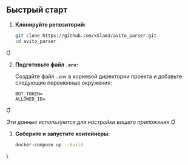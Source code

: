 ## Быстрый старт

1. **Клонируйте репозиторий:**

   ```bash
   git clone https://github.com/xSlam3/avito_parser.git
   cd avito_parser
   ```


2. **Подготовьте файл `.env`:**

   Создайте файл `.env` в корневой директории проекта и добавьте следующие переменные окружения:

   ```
   BOT_TOKEN=
   ALLOWED_ID=
   ```


   *Эти данные используются для настройки вашего приложения.*

3. **Соберите и запустите контейнеры:**

   ```bash
   docker-compose up --build
   ```
\
